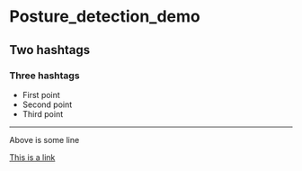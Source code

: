# Posture_detection_demo

## Two hashtags

### Three hashtags

+ First point
+ Second point
+ Third point

--- 

Above is some line

[This is a link](https://www.apple.com)


